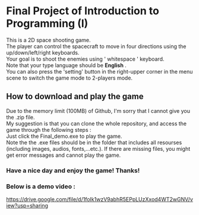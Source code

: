 # Final Project of Introduction to Programming (I)

This is a 2D space shooting game. \
The player can control the spacecraft to move in four directions using the up/down/left/right keyboards.\
Your goal is to shoot the enemies using ' whitespace ' keyboard.\
Note that your type language should be __English__ .\
You can also press the 'setting' button in the right-upper corner in the menu scene to switch the game mode to 2-players mode.

## How to download and play the game

Due to the memory limit (100MB) of Github, I'm sorry that I cannot give you the .zip file.\
My suggestion is that you can clone the whole repository, and access the game through the following steps : \
Just click the Final_demo.exe to play the game.\
Note the the .exe files should be in the folder that includes all resourses (including images, audios, fonts,...etc.).
If there are missing files, you might get error messages and cannot play the game.

### Have a nice day and enjoy the game! Thanks!

### Below is a demo video :
https://drive.google.com/file/d/1foIk1wzV9abhR5EPpLUzXxod4WT2wGNV/view?usp=sharing
